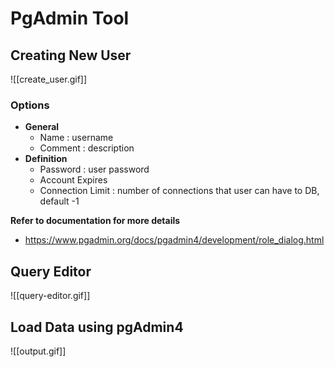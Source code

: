 # PgAdmin Tool

## Creating New User

![[create_user.gif]]


### **Options**

* **General**
  * Name : username
  * Comment : description
* **Definition**
  * Password : user password
  * Account Expires
  * Connection Limit : number of connections that user can have to DB, default -1

**Refer to documentation for more details**

- https://www.pgadmin.org/docs/pgadmin4/development/role_dialog.html

## Query Editor

![[query-editor.gif]]

## Load Data using pgAdmin4

![[output.gif]]
